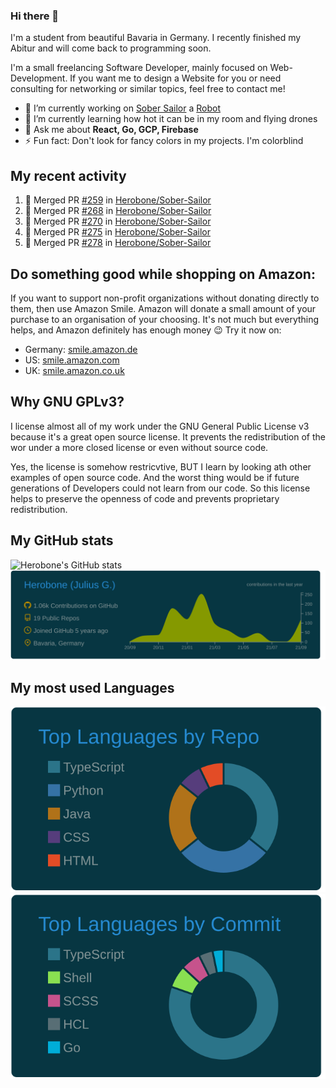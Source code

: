 ### Hi there 👋
I'm a student from beautiful Bavaria in Germany. I recently finished my Abitur and will come back to programming soon.

I'm a small freelancing Software Developer, mainly focused on Web-Development. If you want me to design a Website for you or need consulting for networking or similar topics, feel free to contact me!

- 🔭 I’m currently working on [Sober Sailor](https://github.com/Herobone/Sober-Sailor) a [Robot](https://mai-robotics.de)
- 🌱 I’m currently learning how hot it can be in my room and flying drones
- 💬 Ask me about **React, Go, GCP, Firebase**
- ⚡ Fun fact: Don't look for fancy colors in my projects. I'm colorblind
## My recent activity
<!--START_SECTION:activity-->
1. 🎉 Merged PR [#259](https://github.com/Herobone/Sober-Sailor/pull/259) in [Herobone/Sober-Sailor](https://github.com/Herobone/Sober-Sailor)
2. 🎉 Merged PR [#268](https://github.com/Herobone/Sober-Sailor/pull/268) in [Herobone/Sober-Sailor](https://github.com/Herobone/Sober-Sailor)
3. 🎉 Merged PR [#270](https://github.com/Herobone/Sober-Sailor/pull/270) in [Herobone/Sober-Sailor](https://github.com/Herobone/Sober-Sailor)
4. 🎉 Merged PR [#275](https://github.com/Herobone/Sober-Sailor/pull/275) in [Herobone/Sober-Sailor](https://github.com/Herobone/Sober-Sailor)
5. 🎉 Merged PR [#278](https://github.com/Herobone/Sober-Sailor/pull/278) in [Herobone/Sober-Sailor](https://github.com/Herobone/Sober-Sailor)
<!--END_SECTION:activity-->
## Do something good while shopping on Amazon:
If you want to support non-profit organizations without donating directly to them, then use Amazon Smile.
Amazon will donate a small amount of your purchase to an organisation of your choosing. It's not much but everything helps, and Amazon definitely has enough money 😉
Try it now on:
- Germany: [smile.amazon.de](smile.amazon.de)
- US: [smile.amazon.com](smile.amazon.com)
- UK: [smile.amazon.co.uk](smile.amazon.co.uk)

## Why GNU GPLv3?
I license almost all of my work under the GNU General Public License v3 because it's a great open source license. It prevents the redistribution of the wor under a more closed license or even without source code.

Yes, the license is somehow restricvtive, BUT I learn by looking ath other examples of open source code. And the worst thing would be if future generations of Developers could not learn from our code. So this license helps to preserve the openness of code and prevents proprietary redistribution.

## My GitHub stats
![Herobone's GitHub stats](https://github-readme-stats.vercel.app/api?username=Herobone&show_icons=true&theme=solarized-dark)
![](https://raw.githubusercontent.com/Herobone/Herobone/main/profile-summary-card-output/solarized_dark/0-profile-details.svg)
## My most used Languages
![](https://raw.githubusercontent.com/Herobone/Herobone/main/profile-summary-card-output/solarized_dark/1-repos-per-language.svg)
![](https://raw.githubusercontent.com/Herobone/Herobone/main/profile-summary-card-output/solarized_dark/2-most-commit-language.svg)
